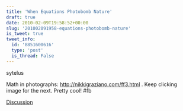 ```yaml
---
title: 'When Equations Photobomb Nature'
draft: true
date: 2010-02-09T19:58:52+00:00
slug: '201002091958-equations-photobomb-nature'
is_tweet: true
tweet_info:
  id: '8851600616'
  type: 'post'
  is_thread: False
---
```




sytelus
  
Math in photographs: http://nikkigraziano.com/ff3.html . Keep clicking image for the next. Pretty cool! #fb

[Discussion](https://x.com/sytelus/status/8851600616)
